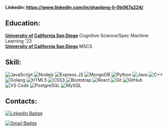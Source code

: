 
**Linkedin: https://www.linkedin.com/in/shaolong-li-0b067a224/**


Education:
-----
[**University of California San Diego**][ur] Cognitive Science/Spec Machine Learning '23  
[**University of California San Diego**][ur] MSCS 

[ur]: https://ucsd.edu/


Skill:
-----
![JavaScript](https://img.shields.io/badge/-JavaScript-black?style=flat-square&logo=javascript)
![Nodejs](https://img.shields.io/badge/-Nodejs-black?style=flat-square&logo=Node.js)
![Express.JS](https://img.shields.io/badge/-Express.JS-c7b198?style=plastic&logo=Express.JS)
![MongoDB](https://img.shields.io/badge/-MongoDB-black?style=flat-square&logo=mongodb)
![Python](https://img.shields.io/badge/-Python-black?style=flat-square&logo=Python)
![Java](https://img.shields.io/badge/-java-E34A86?style=flat-square&logo=java)
![C++](https://img.shields.io/badge/-C++-00599C?style=flat-square&logo=c)
![Golang](https://img.shields.io/badge/Golang-06062C?style=flat-square&logo=go)
![HTML5](https://img.shields.io/badge/-HTML5-E34F26?style=flat-square&logo=html5&logoColor=white)
![CSS3](https://img.shields.io/badge/-CSS3-1572B6?style=flat-square&logo=css3)
![Bootstrap](https://img.shields.io/badge/-Bootstrap-563D7C?style=flat-square&logo=bootstrap)
![React](https://img.shields.io/badge/-React-black?style=flat-square&logo=react)
![Git](https://img.shields.io/badge/-Git-black?style=flat-square&logo=git)
![GitHub](https://img.shields.io/badge/-GitHub-181717?style=flat-square&logo=github)
![VS Code](https://img.shields.io/badge/-VS%20Code-007ACC?style=plastic&logo=visual-studio-code)
![PostgreSQL](https://img.shields.io/badge/-PostgreSQL-336791?style=flat-square&logo=postgresql)
![MySQL](https://img.shields.io/badge/-MySQL-black?style=flat-square&logo=mysql)

## Contacts: 
[![Linkedin Badge](https://img.shields.io/badge/-Shaolong-blue?style=plastic&logo=Linkedin&logoColor=white&link=https://www.linkedin.com/in/shaolong-li-0b067a224/)](https://www.linkedin.com/in/shaolong-li-0b067a224/)

[![Gmail Badge](https://img.shields.io/badge/-shaolongli26@gmail.com-c14438?style=plastic&logo=Gmail&logoColor=white&link=mailto:shaolongli26@gmail.com)](shaolongli26@gmail.com)




